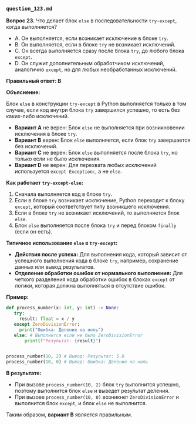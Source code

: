 ### `question_123.md`

**Вопрос 23.** Что делает блок `else` в последовательности `try-except`, когда выполняется?

- A.  Он выполняется, если возникает исключение в блоке `try`.
- B.  Он выполняется, если в блоке `try` не возникает исключений.
- C.  Он всегда выполняется сразу после блока `try`, до любого блока `except`.
- D.  Он служит дополнительным обработчиком исключений, аналогично `except`, но для любых необработанных исключений.

**Правильный ответ: B**

**Объяснение:**

Блок `else` в конструкции `try-except` в Python выполняется только в том случае, если код внутри блока `try` завершился успешно, то есть без каких-либо исключений.

*   **Вариант A** не верен: Блок `else` не выполняется при возникновении исключения в блоке `try`.
*   **Вариант B** верен: Блок `else` выполняется, если блок `try` завершается без исключений.
*   **Вариант C** не верен: Блок `else` выполняется после блока `try`, но только если не было исключения.
*   **Вариант D** не верен: Для перехвата любых исключений используется `except Exception:`, а не `else`.

**Как работает `try-except-else`:**

1.  Сначала выполняется код в блоке `try`.
2.  Если в блоке `try` возникает исключение, Python переходит к блоку `except`, который соответствует типу возникшего исключения.
3.  Если в блоке `try` не возникает исключений, то выполняется блок `else`.
4.  Блок `else` выполняется после блока `try` и перед блоком `finally` (если он есть).

**Типичное использование `else` в `try-except`:**

*   **Действия после успеха:** Для выполнения кода, который зависит от успешного выполнения кода в блоке `try`, например, сохранение данных или вывод результатов.
*   **Отделение обработки ошибок от нормального выполнения:** Для четкого разделения кода обработки ошибок в блоках `except` от логики, которая должна выполняться в отсутствие ошибок.

**Пример:**

```python
def process_number(x: int, y: int) -> None:
   try:
     result: float = x / y
   except ZeroDivisionError:
     print("Ошибка: Деление на ноль")
   else: # Выполнится если не было ZeroDivisionError
       print(f"Результат: {result}")


process_number(10, 2) # Вывод: Результат: 5.0
process_number(10, 0) # Вывод: Ошибка: Деление на ноль
```

**В результате:**

*   При вызове  `process_number(10, 2)`   блок `try` выполнится успешно, поэтому выполнится блок `else` и выведет результат деления.
*   При вызове  `process_number(10, 0)`  возникнет `ZeroDivisionError` и выполнится блок `except`, и блок `else` не выполнится.

Таким образом, **вариант B** является правильным.
